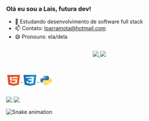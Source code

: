 ### Olá eu sou a Lais, futura dev!

- 🌱 Estudando desenvolvimento de software full stack
- 📫 Contato: lparramota@hotmail.com
- 😄 Pronouns: ela/dela

##

<div align="center">
  <a href="https://github.com/laisparramota">
  <img height="180em" src="https://github-readme-stats.vercel.app/api?username=laisparramota&show_icons=true&theme=dark&include_all_commits=true&count_private=true"/>
  <img height="180em" src="https://github-readme-stats.vercel.app/api/top-langs/?username=laisparramota&layout=compact&langs_count=7&theme=dark"/>
</div>
  
  ##
  
  </div>
<div style="display: inline_block"><br>
  <img align="center" alt="Lais-HTML" height="30" width="40" src="https://raw.githubusercontent.com/devicons/devicon/master/icons/html5/html5-original.svg">
  <img align="center" alt="Lais-CSS" height="30" width="40" src="https://raw.githubusercontent.com/devicons/devicon/master/icons/css3/css3-original.svg">
  <img align="center" alt="Lais-Python" height="30" width="40" src="https://raw.githubusercontent.com/devicons/devicon/master/icons/python/python-original.svg">
</div>

##

<div> 
  <a href="https://instagram.com/laisparra_" target="_blank"><img src="https://img.shields.io/badge/-Instagram-%23E4405F?style=for-the-badge&logo=instagram&logoColor=white" target="_blank"></a>
 <a href=https://www.linkedin.com/in/lais-parra-629b84213/" target="_blank"><img src="https://img.shields.io/badge/-LinkedIn-%230077B5?style=for-the-badge&logo=linkedin&logoColor=white" target="_blank"></a> 
 
 
 <div>
 
 ![Snake animation](https://github.com/laisparramota/laisparramota/blob/output/github-contribution-grid-snake.svg)
    
 </div>
